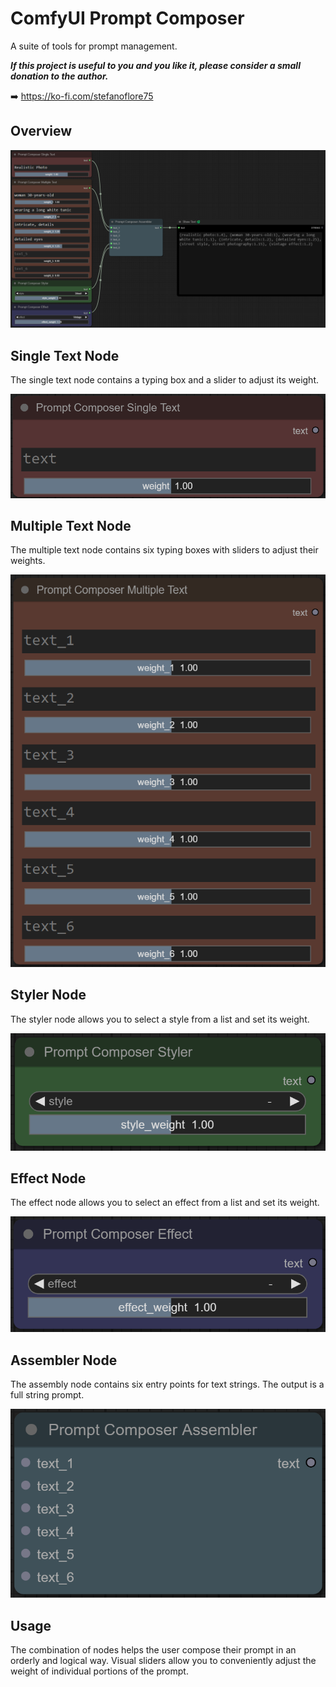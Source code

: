 # ComfyUI Prompt Composer
A suite of tools for prompt management.

**_If this project is useful to you and you like it, please consider a small donation to the author._**

➡️ https://ko-fi.com/stefanoflore75

## Overview

![ComfyUI Prompt Composer Node](/screenshot/prompt-composer-overview.png)

## Single Text Node

The single text node contains a typing box and a slider to adjust its weight.

![Single Text Node](/screenshot/single-text.png)

## Multiple Text Node

The multiple text node contains six typing boxes with sliders to adjust their weights.

![Multiple Text Node](/screenshot/multiple-text.png)

## Styler Node

The styler node allows you to select a style from a list and set its weight.

![Styler Node](/screenshot/styler.png)

## Effect Node

The effect node allows you to select an effect from a list and set its weight.

![Effect Node](/screenshot/effect.png)

## Assembler Node

The assembly node contains six entry points for text strings. The output is a full string prompt.

![Assembler Node](/screenshot/assembler.png)

## Usage

The combination of nodes helps the user compose their prompt in an orderly and logical way. Visual sliders allow you to conveniently adjust the weight of individual portions of the prompt.